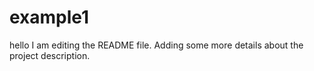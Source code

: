 # example1
hello
I am editing the README file. Adding some more details about the project description.

